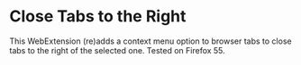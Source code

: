 # Close Tabs to the Right
This WebExtension (re)adds a context menu option to browser tabs to close tabs to the right of the selected one.
Tested on Firefox 55.
